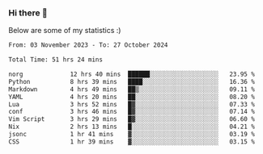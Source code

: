 ### Hi there 👋
Below are some of my statistics :)

<!--START_SECTION:waka-->

```txt
From: 03 November 2023 - To: 27 October 2024

Total Time: 51 hrs 24 mins

norg             12 hrs 40 mins  ██████░░░░░░░░░░░░░░░░░░░   23.95 %
Python           8 hrs 39 mins   ████░░░░░░░░░░░░░░░░░░░░░   16.36 %
Markdown         4 hrs 49 mins   ██▒░░░░░░░░░░░░░░░░░░░░░░   09.11 %
YAML             4 hrs 20 mins   ██░░░░░░░░░░░░░░░░░░░░░░░   08.20 %
Lua              3 hrs 52 mins   █▓░░░░░░░░░░░░░░░░░░░░░░░   07.33 %
conf             3 hrs 46 mins   █▓░░░░░░░░░░░░░░░░░░░░░░░   07.14 %
Vim Script       3 hrs 29 mins   █▓░░░░░░░░░░░░░░░░░░░░░░░   06.60 %
Nix              2 hrs 13 mins   █░░░░░░░░░░░░░░░░░░░░░░░░   04.21 %
jsonc            1 hr 41 mins    ▓░░░░░░░░░░░░░░░░░░░░░░░░   03.19 %
CSS              1 hr 39 mins    ▓░░░░░░░░░░░░░░░░░░░░░░░░   03.15 %
```

<!--END_SECTION:waka-->

<!--
**KlapenHz/KlapenHz** is a ✨ _special_ ✨ repository because its `README.md` (this file) appears on your GitHub profile.

Here are some ideas to get you started:

- 🔭 I’m currently working on ...
- 🌱 I’m currently learning ...
- 👯 I’m looking to collaborate on ...
- 🤔 I’m looking for help with ...
- 💬 Ask me about ...
- 📫 How to reach me: ...
- 😄 Pronouns: ...
- ⚡ Fun fact: ...
-->
